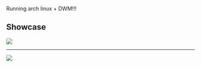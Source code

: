 Running arch linux + DWM!!!

## Showcase

<img src="https://raw.githubusercontent.com/ubhattac/assets/master/img/combine_image2.png"/>

---

<img src="https://raw.githubusercontent.com/ubhattac/assets/master/keymap.png"/>
